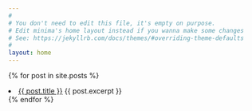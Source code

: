 ```yaml
---
#
# You don't need to edit this file, it's empty on purpose.
# Edit minima's home layout instead if you wanna make some changes
# See: https://jekyllrb.com/docs/themes/#overriding-theme-defaults
#
layout: home
---
```



{% for post in site.posts %}
    <li>
      <a href="{{ post.url }}">{{ post.title }}</a>
      {{ post.excerpt }}
    </li>
{% endfor %}